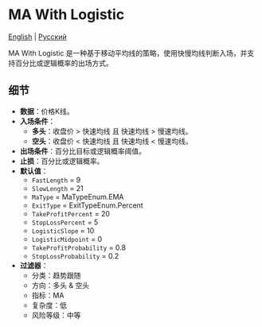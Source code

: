 # MA With Logistic
[English](README.md) | [Русский](README_ru.md)

MA With Logistic 是一种基于移动平均线的策略，使用快慢均线判断入场，并支持百分比或逻辑概率的出场方式。

## 细节
- **数据**：价格K线。
- **入场条件**：
  - **多头**：收盘价 > 快速均线 且 快速均线 > 慢速均线。
  - **空头**：收盘价 < 快速均线 且 快速均线 < 慢速均线。
- **出场条件**：百分比目标或逻辑概率阈值。
- **止损**：百分比或逻辑概率。
- **默认值**：
  - `FastLength` = 9
  - `SlowLength` = 21
  - `MaType` = MaTypeEnum.EMA
  - `ExitType` = ExitTypeEnum.Percent
  - `TakeProfitPercent` = 20
  - `StopLossPercent` = 5
  - `LogisticSlope` = 10
  - `LogisticMidpoint` = 0
  - `TakeProfitProbability` = 0.8
  - `StopLossProbability` = 0.2
- **过滤器**：
  - 分类：趋势跟随
  - 方向：多头 & 空头
  - 指标：MA
  - 复杂度：低
  - 风险等级：中等
